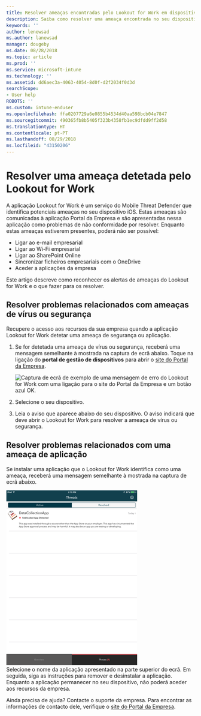```yaml
---
title: Resolver ameaças encontradas pelo Lookout for Work em dispositivos iOS | Documentos da Microsoft
description: Saiba como resolver uma ameaça encontrada no seu dispositivo iOS pela aplicação Lookout for Work.
keywords: ''
author: lenewsad
ms.author: lanewsad
manager: dougeby
ms.date: 08/28/2018
ms.topic: article
ms.prod: ''
ms.service: microsoft-intune
ms.technology: ''
ms.assetid: dd6aec3a-4063-4054-8d0f-d2f2034f0d3d
searchScope:
- User help
ROBOTS: ''
ms.custom: intune-enduser
ms.openlocfilehash: ffa0207729a6e0855b4534d40aa598bcb04e7847
ms.sourcegitcommit: 490365fb8b5405f323b4358fb1ec9dfdd9ff2d58
ms.translationtype: HT
ms.contentlocale: pt-PT
ms.lasthandoff: 08/29/2018
ms.locfileid: "43150206"
---
```

# <a name="resolve-a-threat-found-by-lookout-for-work"></a>Resolver uma ameaça detetada pelo Lookout for Work  

A aplicação Lookout for Work é um serviço do Mobile Threat Defender que identifica potenciais ameaças no seu dispositivo iOS. Estas ameaças são comunicadas à aplicação Portal da Empresa e são apresentadas nessa aplicação como problemas de não conformidade por resolver. Enquanto estas ameaças estiverem presentes, poderá não ser possível:

* Ligar ao e-mail empresarial
* Ligar ao Wi-Fi empresarial
* Ligar ao SharePoint Online
* Sincronizar ficheiros empresariais com o OneDrive
* Aceder a aplicações da empresa

Este artigo descreve como reconhecer os alertas de ameaças do Lookout for Work e o que fazer para os resolver. 

## <a name="troubleshoot-virus-or-security-threat"></a>Resolver problemas relacionados com ameaças de vírus ou segurança  
Recupere o acesso aos recursos da sua empresa quando a aplicação Lookout for Work detetar uma ameaça de segurança ou aplicação.  

1. Se for detetada uma ameaça de vírus ou segurança, receberá uma mensagem semelhante à mostrada na captura de ecrã abaixo. Toque na ligação do **portal de gestão de dispositivos** para abrir o [site do Portal da Empresa](https://portal.manage.microsoft.com/devices).  

    ![Captura de ecrã de exemplo de uma mensagem de erro do Lookout for Work com uma ligação para o site do Portal da Empresa e um botão azul OK.](./media/mtd-go-to-device-management-portal-android.png)  

2. Selecione o seu dispositivo.  
3. Leia o aviso que aparece abaixo do seu dispositivo. O aviso indicará que deve abrir o Lookout for Work para resolver a ameaça de vírus ou segurança.   

## <a name="troubleshoot-an-app-threat"></a>Resolver problemas relacionados com uma ameaça de aplicação   
Se instalar uma aplicação que o Lookout for Work identifica como uma ameaça, receberá uma mensagem semelhante à mostrada na captura de ecrã abaixo.  

![Captura de ecrã de exemplo que mostra uma lista de Ameaças de aplicação Ativas e Resolvidas detetadas pelo Lookout for Work.](./media/ios-lfw-threat-example.png)    
Selecione o nome da aplicação apresentado na parte superior do ecrã. Em seguida, siga as instruções para remover e desinstalar a aplicação. Enquanto a aplicação permanecer no seu dispositivo, não poderá aceder aos recursos da empresa.    

Ainda precisa de ajuda? Contacte o suporte da empresa. Para encontrar as informações de contacto dele, verifique o [site do Portal da Empresa](https://go.microsoft.com/fwlink/?linkid=2010980).  

